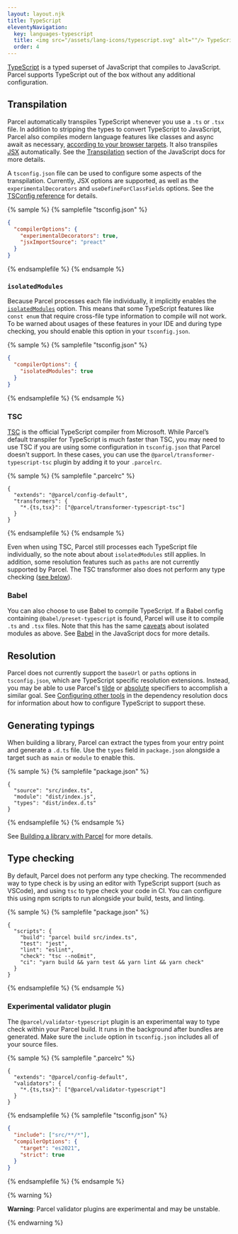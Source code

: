```yaml
---
layout: layout.njk
title: TypeScript
eleventyNavigation:
  key: languages-typescript
  title: <img src="/assets/lang-icons/typescript.svg" alt=""/> TypeScript
  order: 4
---
```


[TypeScript](https://www.typescriptlang.org/) is a typed superset of JavaScript that compiles to JavaScript. Parcel supports TypeScript out of the box without any additional configuration.

## Transpilation

Parcel automatically transpiles TypeScript whenever you use a `.ts` or `.tsx` file. In addition to stripping the types to convert TypeScript to JavaScript, Parcel also compiles modern language features like classes and async await as necessary, [according to your browser targets](/languages/javascript/#browser-compatibility). It also transpiles [JSX](/languages/javascript/#jsx) automatically. See the [Transpilation](/languages/javascript/#transpilation) section of the JavaScript docs for more details.

A `tsconfig.json` file can be used to configure some aspects of the transpilation. Currently, JSX options are supported, as well as the `experimentalDecorators` and `useDefineForClassFields` options. See the [TSConfig reference](https://www.typescriptlang.org/tsconfig) for details.

{% sample %}
{% samplefile "tsconfig.json" %}

```json
{
  "compilerOptions": {
    "experimentalDecorators": true,
    "jsxImportSource": "preact"
  }
}
```

{% endsamplefile %}
{% endsample %}

### `isolatedModules`

Because Parcel processes each file individually, it implicitly enables the [`isolatedModules`](https://www.typescriptlang.org/tsconfig#isolatedModules) option. This means that some TypeScript features like `const enum` that require cross-file type information to compile will not work. To be warned about usages of these features in your IDE and during type checking, you should enable this option in your `tsconfig.json`.

{% sample %}
{% samplefile "tsconfig.json" %}

```json
{
  "compilerOptions": {
    "isolatedModules": true
  }
}
```

{% endsamplefile %}
{% endsample %}

### TSC

[TSC](https://www.typescriptlang.org/docs/handbook/compiler-options.html) is the official TypeScript compiler from Microsoft. While Parcel’s default transpiler for TypeScript is much faster than TSC, you may need to use TSC if you are using some configuration in `tsconfig.json` that Parcel doesn't support. In these cases, you can use the `@parcel/transformer-typescript-tsc` plugin by adding it to your `.parcelrc`.

{% sample %}
{% samplefile ".parcelrc" %}

```json/3
{
  "extends": "@parcel/config-default",
  "transformers": {
    "*.{ts,tsx}": ["@parcel/transformer-typescript-tsc"]
  }
}
```

{% endsamplefile %}
{% endsample %}

Even when using TSC, Parcel still processes each TypeScript file individually, so the note about about `isolatedModules` still applies. In addition, some resolution features such as `paths` are not currently supported by Parcel. The TSC transformer also does not perform any type checking ([see below](#type-checking)).

### Babel

You can also choose to use Babel to compile TypeScript. If a Babel config containing `@babel/preset-typescript` is found, Parcel will use it to compile `.ts` and `.tsx` files. Note that this has the same [caveats](https://babeljs.io/docs/en/babel-plugin-transform-typescript#caveats) about isolated modules as above. See [Babel](/languages/javascript/#babel) in the JavaScript docs for more details.

## Resolution

Parcel does not currently support the `baseUrl` or `paths` options in `tsconfig.json`, which are TypeScript specific resolution extensions. Instead, you may be able to use Parcel's [tilde](/features/dependency-resolution/#tilde-specifiers) or [absolute](/features/dependency-resolution/#absolute-specifiers) specifiers to accomplish a similar goal. See [Configuring other tools](/features/dependency-resolution/#configuring-other-tools) in the dependency resolution docs for information about how to configure TypeScript to support these.

## Generating typings

When building a library, Parcel can extract the types from your entry point and generate a `.d.ts` file. Use the `types` field in `package.json` alongside a target such as `main` or `module` to enable this.

{% sample %}
{% samplefile "package.json" %}

```json/3
{
  "source": "src/index.ts",
  "module": "dist/index.js",
  "types": "dist/index.d.ts"
}
```

{% endsamplefile %}
{% endsample %}

See [Building a library with Parcel](/getting-started/library/) for more details.

## Type checking

By default, Parcel does not perform any type checking. The recommended way to type check is by using an editor with TypeScript support (such as VSCode), and using `tsc` to type check your code in CI. You can configure this using npm scripts to run alongside your build, tests, and linting.

{% sample %}
{% samplefile "package.json" %}

```json/5
{
  "scripts": {
    "build": "parcel build src/index.ts",
    "test": "jest",
    "lint": "eslint",
    "check": "tsc --noEmit",
    "ci": "yarn build && yarn test && yarn lint && yarn check"
  }
}
```

{% endsamplefile %}
{% endsample %}

### Experimental validator plugin

The `@parcel/validator-typescript` plugin is an experimental way to type check within your Parcel build. It runs in the background after bundles are generated. Make sure the `include` option in `tsconfig.json` includes all of your source files.

{% sample %}
{% samplefile ".parcelrc" %}

```json/3
{
  "extends": "@parcel/config-default",
  "validators": {
    "*.{ts,tsx}": ["@parcel/validator-typescript"]
  }
}
```

{% endsamplefile %}
{% samplefile "tsconfig.json" %}

```json
{
  "include": ["src/**/*"],
  "compilerOptions": {
    "target": "es2021",
    "strict": true  
  }
}
```

{% endsamplefile %}
{% endsample %}

{% warning %}

**Warning**: Parcel validator plugins are experimental and may be unstable.

{% endwarning %}

